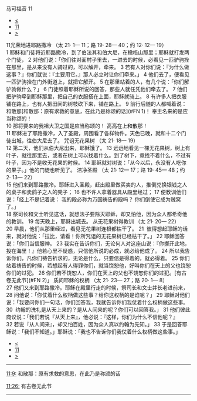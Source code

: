 ﻿





 马可福音 11




* [<](bible/MRK10.md)
* [11](bible/MRK.md)
* [>](bible/MRK12.md)



 
11光荣地进耶路撒冷 （太
21·
1—
11；路
19·
28—
40；约
12·
12—
19）  
1 耶稣和门徒将近耶路撒冷，到了伯法其和伯大尼，在橄榄山那里；耶稣就打发两个门徒， 
2 对他们说：「你们往对面村子里去，一进去的时候，必看见一匹驴驹拴在那里，是从来没有人骑过的，可以解开，牵来。 
3 若有人对你们说：『为什么做这事？』你们就说：『主要用它。』那人必立时让你们牵来。」 
4 他们去了，便看见一匹驴驹拴在门外街道上，就把它解开。 
5 在那里站着的人，有几个说：「你们解驴驹做什么？」 
6 门徒照着耶稣所说的回答，那些人就任凭他们牵去了。 
7 他们把驴驹牵到耶稣那里，把自己的衣服搭在上面，耶稣就骑上。 
8 有许多人把衣服铺在路上，也有人把田间的树枝砍下来，铺在路上。 
9 前行后随的人都喊着说： 和散那[和散那：原有求救的意思，在此乃是称颂的话](#FN
1)！ 奉主名来的是应当称颂的！  
10 那将要来的我祖大卫之国是应当称颂的！ 高高在上和散那！  
11 耶稣进了耶路撒冷，入了圣殿，周围看了各样物件。天色已晚，就和十二个门徒出城，往伯大尼去了。 咒诅无花果树 （太
21·
18—
19）  
12 第二天，他们从伯大尼出来，耶稣饿了。 
13 远远地看见一棵无花果树，树上有叶子，就往那里去，或者在树上可以找着什么。到了树下，竟找不着什么，不过有叶子，因为不是收无花果的时候。 
14 耶稣就对树说：「从今以后，永没有人吃你的果子。」他的门徒也听见了。 洁净圣殿 （太
21·
12—
17；路
19·
45—
48；约
2·
13—
22）  
15 他们来到耶路撒冷。耶稣进入圣殿，赶出殿里做买卖的人，推倒兑换银钱之人的桌子和卖鸽子之人的凳子； 
16 也不许人拿着器具从殿里经过； 
17 便教训他们说：「经上不是记着说： 我的殿必称为万国祷告的殿吗？ 你们倒使它成为贼窝了。」  
18 祭司长和文士听见这话，就想法子要除灭耶稣，却又怕他，因为众人都希奇他的教训。 
19 每天晚上，耶稣出城去。 从无花果树得教训 （太
21·
20—
22）  
20 早晨，他们从那里经过，看见无花果树连根都枯干了。 
21  彼得想起耶稣的话来，就对他说：「拉比，请看！你所咒诅的无花果树已经枯干了。」 
22 耶稣回答说：「你们当信服神。 
23 我实在告诉你们，无论何人对这座山说：『你挪开此地，投在海里！』他若心里不疑惑，只信他所说的必成，就必给他成了。 
24 所以我告诉你们，凡你们祷告祈求的，无论是什么，只要信是得着的，就必得着。 
25 你们站着祷告的时候，若想起有人得罪你们，就当饶恕他，好叫你们在天上的父也饶恕你们的过犯。 
26 你们若不饶恕人，你们在天上的父也不饶恕你们的过犯。[有古卷无此节](#FN
2)」 质问耶稣的权柄 （太
21·
23—
27；路
20·
1—
8）  
27 他们又来到耶路撒冷。耶稣在殿里行走的时候，祭司长和文士并长老进前来， 
28 问他说：「你仗着什么权柄做这些事？给你这权柄的是谁呢？」 
29 耶稣对他们说：「我要问你们一句话，你们回答我，我就告诉你们我仗着什么权柄做这些事。 
30  约翰的洗礼是从天上来的？是从人间来的呢？你们可以回答我。」 
31 他们彼此商议说：「我们若说『从天上来』，他必说：『这样，你们为什么不信他呢？』 
32 若说『从人间来』，却又怕百姓，因为众人真以约翰为先知。」 
33 于是回答耶稣说：「我们不知道。」耶稣说：「我也不告诉你们我仗着什么权柄做这些事。」 
* [<](bible/MRK10.md)
* [11](bible/MRK.md)
* [>](bible/MRK12.md)





---


[11:9:](#V9)
和散那：原有求救的意思，在此乃是称颂的话


[11:26:](#V26)
有古卷无此节




---









